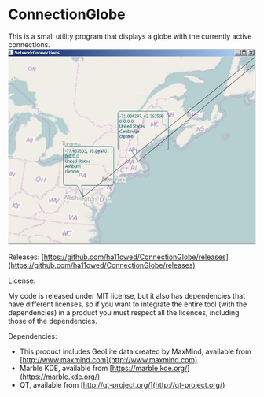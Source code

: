 ConnectionGlobe
===============

This is a small utility program that displays a globe with the currently active connections.
![Screenshot](https://github.com/ha11owed/ConnectionGlobe/blob/master/Wiki/networkconnections.jpg)

Releases: [https://github.com/ha11owed/ConnectionGlobe/releases](https://github.com/ha11owed/ConnectionGlobe/releases)

License:

My code is released under MIT license, but it also has dependencies that have different licenses, so if you want to integrate the entire tool (with the dependencies) in a product you must respect all the licences, including those of the dependencies.

Dependencies:

* This product includes GeoLite data created by MaxMind, available from [http://www.maxmind.com](http://www.maxmind.com)
* Marble KDE, available from [https://marble.kde.org/](https://marble.kde.org/)
* QT, available from [http://qt-project.org/](http://qt-project.org/)




